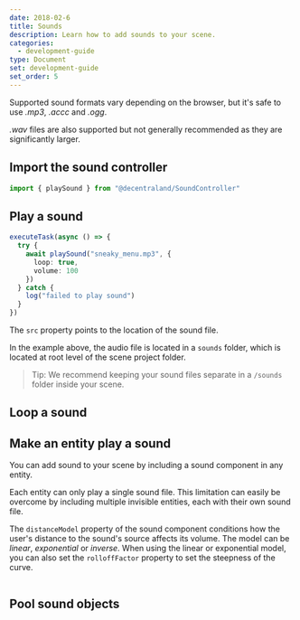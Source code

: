 ```yaml
---
date: 2018-02-6
title: Sounds
description: Learn how to add sounds to your scene.
categories:
  - development-guide
type: Document
set: development-guide
set_order: 5
---
```


Supported sound formats vary depending on the browser, but it's safe to use _.mp3_, _.accc_ and _.ogg_.

_.wav_ files are also supported but not generally recommended as they are significantly larger.

## Import the sound controller

```ts
import { playSound } from "@decentraland/SoundController"
```

## Play a sound

```ts
executeTask(async () => {
  try {
    await playSound("sneaky_menu.mp3", {
      loop: true,
      volume: 100
    })
  } catch {
    log("failed to play sound")
  }
})
```

The `src` property points to the location of the sound file.

In the example above, the audio file is located in a `sounds` folder, which is located at root level of the scene project folder.

> Tip: We recommend keeping your sound files separate in a `/sounds` folder inside your scene.

## Loop a sound

<!---

Setting loop to false stops the audio, it doesn't pause it. So when setting loop to true the audio will start from the beginning.

Setting playing to false pauses??????

same for video??

-->

## Make an entity play a sound

You can add sound to your scene by including a sound component in any entity.

Each entity can only play a single sound file. This limitation can easily be overcome by including multiple invisible entities, each with their own sound file.

The `distanceModel` property of the sound component conditions how the user's distance to the sound's source affects its volume. The model can be _linear_, _exponential_ or _inverse_. When using the linear or exponential model, you can also set the `rolloffFactor` property to set the steepness of the curve.

```ts
```

## Pool sound objects
